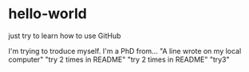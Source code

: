 # hello-world
just try to learn how to use GitHub

I'm trying to troduce myself. I'm a PhD from...
"A line wrote on my local computer" 
"try 2 times in README" 
"try 2 times in README" 
"try3" 
